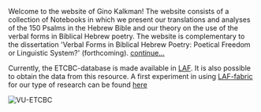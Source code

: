 Welcome to the website of Gino Kalkman! The website consists of a collection of Notebooks in which we present our translations and analyses of the 150 Psalms in the Hebrew Bible and our theory on the use of the verbal forms in Biblical Hebrew poetry. The website is complementary to the dissertation 'Verbal Forms in Biblical Hebrew Poetry: Poetical Freedom or Linguistic System?' (forthcoming).
[continue...](http://nbviewer.ipython.org/github/ETCBC/Biblical_Hebrew_Analysis/blob/master/PhD/Introduction.ipynb)

Currently, the ETCBC-database is made available in [LAF](http://www.iso.org/iso/catalogue_detail.htm?csnumber=37326). It is also possible to obtain the data from this resource. A first experiment in using [LAF-fabric](http://laf-fabric.readthedocs.org/) for our type of research can be found 
[here](http://nbviewer.ipython.org/github/ETCBC/Biblical_Hebrew_Analysis/blob/master/Miscellaneous/AsyndeticClauseFunctions.ipynb)

![VU-ETCBC](https://raw2.github.com/ETCBC/Biblical_Hebrew_Analysis/master/PhD/VU-ETCBC-small.png)
